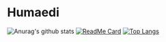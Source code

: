 # Humaedi


![Anurag's github stats](https://github-readme-stats.vercel.app/api?username=orlinkzz&show_icons=true)
[![ReadMe Card](https://github-readme-stats.vercel.app/api/pin/?username=orlinkzz&repo=github-readme-stats)](https://github.com/anuraghazra/github-readme-stats)
[![Top Langs](https://github-readme-stats.vercel.app/api/top-langs/?username=orlinkzz&layout=compact)](https://github.com/anuraghazra/github-readme-stats)
